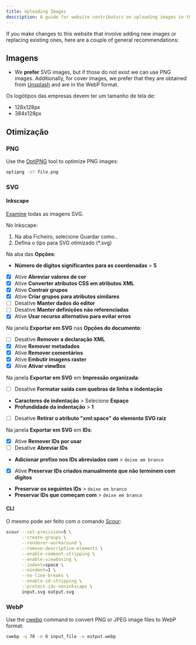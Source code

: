 ```yaml
---
title: Uploading Images
description: A guide for website contributors on uploading images in the proper format and location.
---
```


If you make changes to this website that involve adding new images or replacing existing ones, here are a couple of general recommendations:

## Imagens

- We **prefer** SVG images, but if those do not exist we can use PNG images. Additionally, for cover images, we prefer that they are obtained from [Unsplash](https://unsplash.com) and are in the WebP format.

Os logótipos das empresas devem ter um tamanho de tela de:

- 128x128px
- 384x128px

## Otimização

### PNG

Use the [OptiPNG](https://sourceforge.net/projects/optipng) tool to optimize PNG images:

```bash
optipng -o7 file.png
```

### SVG

#### Inkscape

[Examine](https://github.com/scour-project/scour) todas as imagens SVG.

No Inkscape:

1. Na aba Ficheiro, selecione Guardar como..
2. Defina o tipo para SVG otimizado (*.svg)

Na aba das **Opções**:

- **Número de dígitos significantes para as coordenadas** > **5**
- [x] Ative **Abreviar valores de cor**
- [x] Ative **Converter atributos CSS em atributos XML**
- [x] Ative **Contrair grupos**
- [x] Ative **Criar grupos para atributos similares**
- [ ] Desative **Manter dados do editor**
- [ ] Desative **Manter definições não referenciadas**
- [x] Ative **Usar recurso alternativo para evitar erros**

Na janela **Exportar em SVG** nas **Opções do documento**:

- [ ] Desative **Remover a declaração XML**
- [x] Ative **Remover metadados**
- [x] Ative **Remover comentários**
- [x] Ative **Embutir imagens raster**
- [x] Ative **Ativar viewBox**

Na janela **Exportar em SVG** em **Impressão organizada**:

- [ ] Desative **Formatar saída com quebras de linha e indentação**
- **Caracteres de indentação** > Selecione **Espaço**
- **Profundidade da indentação** > **1**
- [ ] Desative **Retirar o atributo "xml:space" do elemento SVG raiz**

Na janela **Exportar em SVG** em **IDs**:

- [x] Ative **Remover IDs por usar**
- [ ] Desative **Abreviar IDs**
- **Adicionar prefixo nos IDs abreviados com** > `deixe em branco`
- [x] Ative **Preservar IDs criados manualmente que não terminem com dígitos**
- **Preservar os seguintes IDs** > `deixe em branco`
- **Preservar IDs que começam com** > `deixe em branco`

#### CLI

O mesmo pode ser feito com o comando [Scour](https://github.com/scour-project/scour):

```bash
scour --set-precision=5 \
      --create-groups \
      --renderer-workaround \
      --remove-descriptive-elements \
      --enable-comment-stripping \
      --enable-viewboxing \
      --indent=space \
      --nindent=1 \
      --no-line-breaks \
      --enable-id-stripping \
      --protect-ids-noninkscape \
      input.svg output.svg
```

### WebP

Use the [cwebp](https://developers.google.com/speed/webp/docs/using) command to convert PNG or JPEG image files to WebP format:

```bash
cwebp -q 70 -m 6 input_file -o output.webp
```

